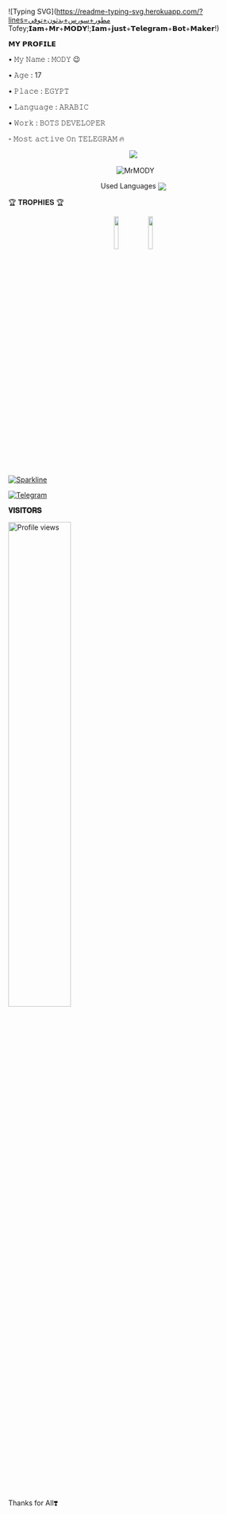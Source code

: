 ![Typing SVG](https://readme-typing-svg.herokuapp.com/?lines=مطور+سورس+بدثون+توفي Tofey;𝗜𝗮𝗺+𝗠𝗿+𝗠𝗢𝗗𝗬!;𝗜𝗮𝗺+𝗷𝘂𝘀𝘁+𝗧𝗲𝗹𝗲𝗴𝗿𝗮𝗺+𝗕𝗼𝘁+𝗠𝗮𝗸𝗲𝗿!)</p>
<p align="center">



<p align="left">
𝗠𝗬 𝗣𝗥𝗢𝗙𝗜𝗟𝗘
<p align="left">
• 𝙼𝚢 𝙽𝚊𝚖𝚎 : 𝙼𝙾𝙳𝚈 😉
<p align="left">
• 𝙰𝚐𝚎 : 17
<p align="left">
• 𝙿𝚕𝚊𝚌𝚎 : 𝙴𝙶𝚈𝙿𝚃
<p align="left">
• 𝙻𝚊𝚗𝚐𝚞𝚊𝚐𝚎 : 𝙰𝚁𝙰𝙱𝙸𝙲
<p align="left">
• 𝚆𝚘𝚛𝚔 : 𝙱𝙾𝚃𝚂 𝙳𝙴𝚅𝙴𝙻𝙾𝙿𝙴𝚁
<p align="left">
- 𝙼𝚘𝚜𝚝 𝚊𝚌𝚝𝚒𝚟𝚎 𝙾𝚗 𝚃𝙴𝙻𝙴𝙶𝚁𝙰𝙼 🔥


<p align="center">
<img src="https://github-stats-alpha.vercel.app/api/?username=Source-Ze&cc=000&tc=00ff00&ic=fff000&bc=fff" align="center">
</p>

<p align="center">&nbsp;
  <img align="center" src="https://github-readme-stats.vercel.app/api?username=Source-Ze&&show_icons=true&theme=midnight-purple" alt="MrMODY"/></p>        
 
<p align="center">
Used Languages 
<img src="https://github-readme-stats.vercel.app/api/top-langs/?username=Source-Ze&layout=compact&theme=tokyonight" align="center">


🏆 𝐓𝐑𝐎𝐏𝐇𝐈𝐄𝐒 🏆
 
<p align="center">
<img width="13%" src="https://telegra.ph/file/b490b39f93ec158ddf21f.png" />
<img width="13%" src="https://telegra.ph/file/72882469165faec6d2e03.jpg" />
</p>


[![Sparkline](https://stars.medv.io/EvamariaTG/EvaMaria.svg)](https://stars.medv.io/EvamariaTG/EvaMaria)

<a href="https://t.me/UP_UO"><img title="Telegram" src="https://img.shields.io/static/v1?label=Mr.MODY&message=TG&color=blue-green"></a>

<b>𝐕𝐈𝐒𝐈𝐓𝐎𝐑𝐒</b>

<img width="50%" src="https://gpvc.arturio.dev/ODY" alt="Profile views" />




Thanks for All❣️



